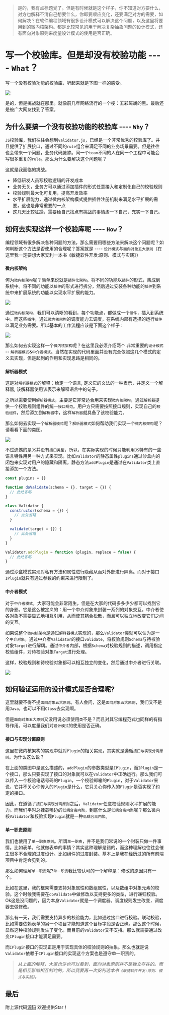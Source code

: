 > 是的，我有点标题党了。但是有时候就是这个样子，你不知道对方要什么，对方也解释不清自己想要什么，你即要顺应变化，还要满足对方的需要，如何解决？在软件编程领域有很多设计模式可以解决这个问题，以及这里将要用到的微内核架构。都是比较常见的用于解决复杂抽象问题的设计模式，还有面向对象原则来度量设计模式的使用是否正确。

# 写一个校验库。但是却没有校验功能 ---- `What`？

写一个没有校验功能的校验库，听起来就是下图一样的感受。

![](/doc/images/1.jpeg)

是的，但是挑战就在那里。就像前几年网络流行的一个梗：五彩斑斓的黑。最后还是被广大网友找到了答案。

## 为什么要搞一个没有校验功能的校验库 ---- `Why`？
`JS`校验库，我们往往会想到`validator.js`，已经是一个非常优秀的校验库了。并且提供了扩展接口，通过不同的`rule`组合来满足不同的业务场景需要。但是往往也会带来一个问题，业务代码臃肿。同一个`team`不同的人在同一个工程中可能会写很多重复的`rule`。那么为什么要解决这个问题呢？

这就是我面临的挑战。
- 降低研发人员写校验逻辑的开发成本
- 业务无关，业务方可以通过添加插件的形式任意接入和定制化自己的校验规则
- 校验规则最大化可复用，提高开发效率
- 水平扩展能力，通过微内核架构模式提供插件注册机制来满足水平扩展的需要，这也是非常重要的一点
- 这几天比较狂躁，需要给自己找点有挑战的事情虐一下自己，充实一下自己。

## 如何去实现这样一个校验库呢 ---- `How`？
编程领域有很多解决各种问题的方法，那么需要用哪些方法来解决这个问题呢？如何判断这个方法是否使用的合理呢？答案就是 ---- `设计模式`与`面向对象五大原则`（在这里我一定要想大家安利一本书《敏捷软件开发:原则、模式与实践》）

### `微内核架构`
何为`微内核架构`呢？简单来说就是`插件化架构`。将不同的功能以`插件`的形式，集成到系统中。将不同的功能以`插件`的形式进行拆分，然后通过安装各种功能的`插件`到系统中来扩展系统的功能以实现水平扩展的能力。

![](/doc/images/2.png)

通过`微内核架构`，我们可以清晰的看到，每个功能点，都做成一个`插件`，插入到系统中。而这些`插件`，通过`微内核架构`的调度能力去调度，在系统内部有选择的运行`插件`以满足业务需要。所以基本的工作流程应该是下面这个样子：

![](/doc/images/3.png)

那么如何去实现这样一个`微内核架构`呢？在这里我必须介绍两个  非常重要的`设计模式` -- `解析器模式`&`中介者模式`。当然在实现的代码里面并没有完全依照这几个模式的定义去实现，但是起到的作用和实现思路是相同的。

### `解析器模式`
这是对`解析器模式`的解释：给定一个语言, 定义它的文法的一种表示，并定义一个解释器, 该解释器使用该表示来解释语言中的句子。

之所以需要使用`解析器模式`，主要是它非常适合用来实现`微内核架构`，通过`解析器`提供一个校验规则组件的统一`接口规范`。用户方只需要按照接口规则，实现自己的`校验组件`，然后添加到`解析器`中，这样`解析器`就具备了该校验能力。

那么如何去实现一个`解析器模式`呢？`解析器模式`如何帮助我们实现一个`微内核架构`呢？请看看下面的类图。

![](/doc/images/4.png)

不过遗憾的是`JS`并没有`接口类型`，所以，在实际实现的时候只能利用`JS`特有的一些语言特性用另一种方式来实现。比如`Validator`的静态属性`plugins`通过沙盒内的闭包来实现对用户的隐藏和隔离，静态方法`addPlugin`是通过在`Validator`类上直接添加一个方法。

```js
const plugins = {}

function doValidate(schema = {}, target = {}) {
  // 此处省略
}

class Validator {
  constructor(schema = {}) {
    // 此处省略
  }

  validate(target = {}) {
    // 此处省略
  }
}

Validator.addPlugin = function (plugin, replace = false) {
  // 此处省略
}
```

通过沙盒模式实现对私有方法和属性进行隐藏从而对外部进行隔离。而对于接口`IPlugin`就只有通过参数的约束来进行限制了。

### `中介者模式`
对于`中介者模式`，大家可能会非常陌生，但是在大家的代码多多少少都可以找到它的身影。它是这么被定义的：用一个中介对象来封装一系列的对象交互。中介者使各对象不需要显式地相互引用，从而使其耦合松散，而且可以独立地改变它们之间的交互。

如果说整个`微内核架构`是通过`解释器模式`实现的，那么`Validator`类就可以认为是一个`中介对象`。通过中介者`Validator`的接口`validate`，将校验规则`Schema`与待校验对象`Target`进行解耦。通过`中介者`内部，根据`Schema`对校验规则的描述，调用指定校验组件，对待校验对象`Target`进行处理。

这样，校验规则和待校验对象都可以相互独立的变化，然后通过中介者进行关联。

![](/doc/images/5.png)

## 如何验证运用的设计模式是否合理呢?
这里就要不得不提`面向对象五大原则`。有人会问，这是`面向对象五大原则`，我们又不是用`Java`，也可以不用`Class`去实现啊。

但是`面向对象五大原则`又没用说必须使用`类`不是？而且对其它编程范式也同样的有指导作用。可以度量我们对`设计模式`的使用是否正确。

### `接口与实现分离原则`
这里在微内核架构的实现中就对`Plugin`的相关实现，其实就是遵循`接口与实现分离原则`。为什么这么说？

在上面的类图中是这么描述的，`addPlugin`的参数类型是`IPlugin`，而`IPlugin`是一个接口，那么只要实现了接口的对象就可以在`Validator`中正确运行。那么我们可以传入一个校验电话号码的`Plugin`，一个校验邮箱的`Plugin`，对于`Validator`来说，它并不关心你传入的`Plugin`是什么，它只关心你传入的`Plugin`是否实现了约定的接口。

因此，在遵循了`接口与实现分离原则`之后，`Validator`任意校验规则水平扩展的能力。而我们平时总挂载嘴边的`低耦合高内聚`，到底什么是`低耦合高内聚`呢？那么微内核`Validator`和校验实现`Plugin`就是一种`低耦合高内聚`。

### `单一职责原则`
我们也使用了`单一职责原则`。所谓`单一职责`，并不是我们常说的一个封装只做一件事情。比如表单，他就做表单的事情？其实这种理解是错的，而这种理解也往往会催生很多不合理的过度设计。比如组件的过度封装。基本上是我在经历过的所有前端项目中肯定会见到的。

那么如何理解`单一职责`呢?`单一职责`我比较认可的一个解释是：修改的原因只有一个。

比如在这里，我的框架需要支持对象属性和数组属性，以及数组中对象元素的校验。这个时候我需要在`doValidate`中做修改以支持更多的类型，进行递归校验。Ok这是没问题的，因为本身`Validator`就是一个调度器。调度规则发生改变，调度器去做修改。

那么有一天，我们需要支持异步的校验能力，比如通过接口进行校验。联动校验，比如需要依赖表单的另一个项目才能知道这个目标字段是否正确。那么这个时候，显然这种校验规则发生了变化。而目前的`Validator`又不支持。那么就需要通过改变`IPlugin`接口才能满足需要。

而`IPlugin`接口的实现正是用于实现具体的校验规则的抽象。那么也就是说`Validator`依赖于`IPlugin`接口的实现这个方案也是遵守单一职责的。

> *从上面的解释，大家也许也可以看到，面向对象原则并不是独立存在的。而是相互影响相互制约的，所以我要再一次安利这本书`《敏捷软件开发:原则、模式与实践》`。*

## 最后

附上源代码[源码](https://github.com/ryouaki/validator) 欢迎提供Star！